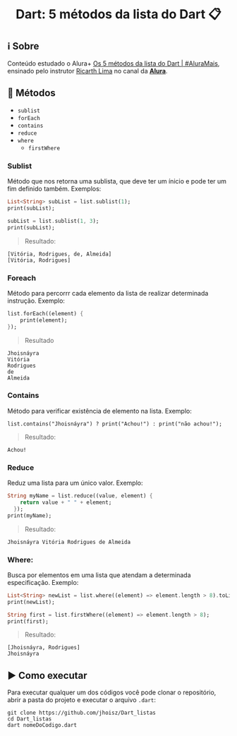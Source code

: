 <h1 align="center"> Dart: 5 métodos da lista do Dart 📋 </h1>

## ℹ️ Sobre

Conteúdo estudado o Alura+ [Os 5 métodos da lista do Dart | #AluraMais](https://www.youtube.com/watch?v=pcnfjJG3jY4), ensinado pelo instrutor [Ricarth Lima]() no canal da **[Alura](https://www.youtube.com/@Alura)**.

## 📌 Métodos

- `sublist`
- `forEach`
- `contains`
- `reduce`
- `where`
  - `firstWhere`

### Sublist

Método que nos retorna uma sublista, que deve ter um ínicio e pode ter um fim definido também. Exemplos:

```dart
List<String> subList = list.sublist(1);
print(subList);

subList = list.sublist(1, 3);
print(subList);
```

> Resultado:

```
[Vitória, Rodrigues, de, Almeida]
[Vitória, Rodrigues]
```

### Foreach

Método para percorrr cada elemento da lista de realizar determinada instrução. Exemplo:

```dart
list.forEach((element) {
    print(element);
});
```

> Resultado

```
Jhoisnáyra
Vitória
Rodrigues
de
Almeida
```

### Contains

Método para verificar existência de elemento na lista. Exemplo:

```
list.contains("Jhoisnáyra") ? print("Achou!") : print("não achou!");
```

> Resultado:

```
Achou!
```

### Reduce

Reduz uma lista para um único valor. Exemplo:

```dart
String myName = list.reduce((value, element) {
    return value + " " + element;
  });
print(myName);
```

> Resultado:

```
Jhoisnáyra Vitória Rodrigues de Almeida
```

### Where:

Busca por elementos em uma lista que atendam a determinada especificação. Exemplo:

```dart
List<String> newList = list.where((element) => element.length > 8).toList();
print(newList);

String first = list.firstWhere((element) => element.length > 8);
print(first);
```

> Resultado:

```
[Jhoisnáyra, Rodrigues]
Jhoisnáyra
```

## ▶️ Como executar

Para executar qualquer um dos códigos você pode clonar o repositório, abrir a pasta do projeto e executar o arquivo `.dart`:

```
git clone https://github.com/jhoisz/Dart_listas
cd Dart_listas
dart nomeDoCodigo.dart
```
